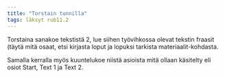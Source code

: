 ```yaml
---
title: "Torstain tunnilla"
tags: läksyt rub11.2
---
```


Torstaina sanakoe tekstistä 2, lue siihen työvihkossa olevat tekstin fraasit (täytä mitä osaat, etsi kirjasta loput ja lopuksi tarkista materiaalit-kohdasta. 

Samalla kerralla myös kuuntelukoe niistä asioista mitä ollaan käsitelty eli osiot Start, Text 1 ja Text 2.